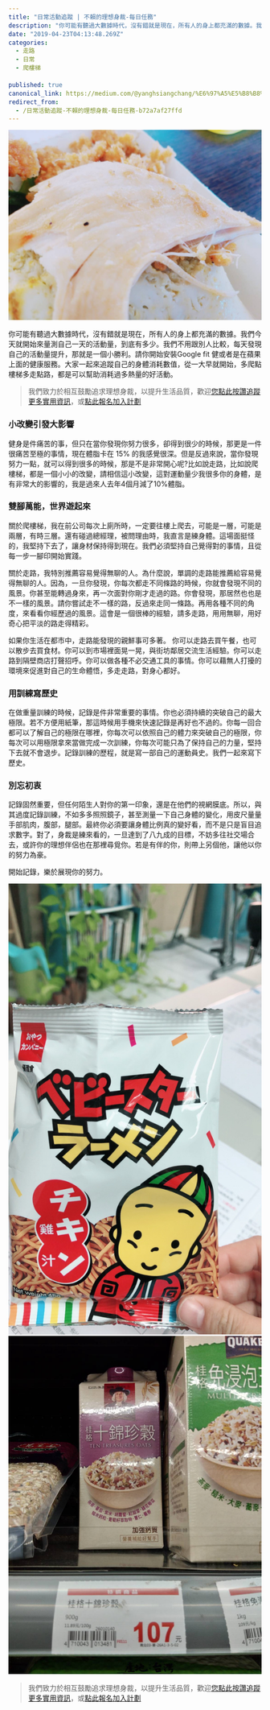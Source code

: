 ```yaml
---
title: "日常活動追蹤 | 不賴的理想身裁-每日任務"
description: "你可能有聽過大數據時代，沒有錯就是現在，所有人的身上都充滿的數據。我們今天就開始來量測自己一天的活動量，到底有多少。我們不用跟別人比較，每天發現自己的活動量提升，那就是一個小勝利。請你開始安裝Google fit 健或者是在蘋果上面的健康服務。大家一起來追蹤自己的身體消耗數值，從一大早就開始，多爬點樓梯多走點路，都是可以幫助消耗過多熱量的好活動。…"
date: "2019-04-23T04:13:48.269Z"
categories: 
  - 走路
  - 日常
  - 爬樓梯

published: true
canonical_link: https://medium.com/@yanghsiangchang/%E6%97%A5%E5%B8%B8%E6%B4%BB%E5%8B%95%E8%BF%BD%E8%B9%A4-%E4%B8%8D%E8%B3%B4%E7%9A%84%E7%90%86%E6%83%B3%E8%BA%AB%E8%A3%81-%E6%AF%8F%E6%97%A5%E4%BB%BB%E5%8B%99-b72a7af27ffd
redirect_from:
  - /日常活動追蹤-不賴的理想身裁-每日任務-b72a7af27ffd
---
```


![今天早上練腿與背，中午外食，為了吃得健康，只得來個脫衣秀，把雞排的麵衣全部脫掉。我把飯換成菜，主食變成了早上起來用微波做的五顆蒸蛋，有加胡椒加薑黃椰子油，能快速恢復腿背訓練日的體力。我今天突破了我相撲硬舉的紀錄，覺得非常疲累。](./asset-1.jpeg)

你可能有聽過大數據時代，沒有錯就是現在，所有人的身上都充滿的數據。我們今天就開始來量測自己一天的活動量，到底有多少。我們不用跟別人比較，每天發現自己的活動量提升，那就是一個小勝利。請你開始安裝Google fit 健或者是在蘋果上面的健康服務。大家一起來追蹤自己的身體消耗數值，從一大早就開始，多爬點樓梯多走點路，都是可以幫助消耗過多熱量的好活動。

> 我們致力於相互鼓勵追求理想身裁，以提升生活品質，歡迎[您點此按讚追蹤更多實用資訊](https://flyis.me/fffb)，或[點此報名加入計劃](https://flyis.me/joinfit)

### 小改變引發大影響

健身是件痛苦的事，但只在當你發現你努力很多，卻得到很少的時候，那更是一件很痛苦至極的事情，現在體脂卡在 15% 的我感覺很深。但是反過來說，當你發現努力一點，就可以得到很多的時候，那是不是非常開心呢?比如說走路，比如說爬樓梯，都是一個小小的改變，請相信這小改變，這對運動量少我很多你的身體，是有非常大的影響的，我是過來人去年4個月減了10%體脂。

### 雙腳萬能，世界遊起來

關於爬樓梯，我在前公司每次上廁所時，一定要往樓上爬去，可能是一層，可能是兩層，有時三層。還有碰過總經理，被問理由時，我直言是練身體。這場面挺怪的，我堅持下去了，讓身材保持得到現在。我們必須堅持自己覺得對的事情，且從每一步一腳印開始實踐。

關於走路，我特別推薦容易覺得無聊的人。為什麼說，單調的走路能推薦給容易覺得無聊的人。因為，一旦你發現，你每次都走不同條路的時候，你就會發現不同的風景。你甚至能轉過身來，再一次面對你剛才走過的路。你會發現，那居然也也是不一樣的風景。請你嘗試走不一樣的路，反過來走同一條路。再用各種不同的角度，來看看你經歷過的風景。這會是一個很棒的經驗，請多走路，用用無聊，用好奇心把平淡的路走得精彩。

如果你生活在都市中，走路能發現的親鮮事可多著。 你可以走路去買午餐，也可以散步去買食材。你可以到市場裡面晃一晃，與街坊鄰居交流生活經驗。你可以走路到隔壁商店打聲招呼。你可以做各種不必交通工具的事情。你可以藉無人打擾的環境來促進對自己的生命體悟，多走走路，對身心都好。

### 用訓練寫歷史

在做重量訓練的時候，記錄是件非常重要的事情。你也必須持續的突破自己的最大極限。若不方便用紙筆，那這時候用手機來快速記錄是再好也不過的。你每一回合都可以了解自己的極限在哪裡，你每次可以依照自己的體力來突破自己的極限，你每次可以用極限拿來當做完成一次訓練，你每次可能只為了保持自己的力量，堅持下去就不會退步。記錄訓練的歷程，就是寫一部自己的運動員史。我們一起來寫下歷史。

### 別忘初衷

記錄固然重要，但任何陌生人對你的第一印象，還是在他們的視網膜底。所以，與其過度記錄訓練，不如多多照照鏡子，甚至測量一下自己身體的變化，用皮尺量量手部肌肉，腹部，腿部。最終你必須要讓身體比例真的變好看，而不是只是盲目追求數字。對了，身裁是練來看的，一旦達到了八九成的目標，不妨多往社交場合去，或許你的理想伴侶也在那裡尋覓你。若是有伴的你，則帶上另個他，讓他以你的努力為豪。

開始記錄，樂於展現你的努力。

![我們成立社群的目的，就是用來互相叮嚀的。零食要減量! 聚沙成塔，要擬計劃，因為達成什麼耗體力的活動再吃，才能供需相抵。 另個解法是不要一次吃完，一根香蕉可以吃一小時，五六口才吃完。 而我目前非正餐吃的只有蛋，蛋，蛋，且有訓練後才吃。](./asset-2.jpeg)![//這個混白米  ](./asset-3.jpeg)

> 我們致力於相互鼓勵追求理想身裁，以提升生活品質，歡迎[您點此按讚追蹤更多實用資訊](https://flyis.me/fffb)，或[點此報名加入計劃](https://flyis.me/joinfit)
